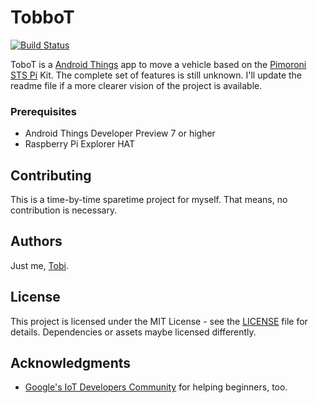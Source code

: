 # TobboT

[![Build Status](https://travis-ci.org/tscholze/java-android-things-tobbot.svg?branch=master)](https://travis-ci.org/tscholze/java-android-things-tobbot)

ToboT is a [Android Things](https://developer.android.com/things/index.html) app to move a vehicle based on the [Pimoroni STS Pi](https://shop.pimoroni.de/products/sts-pi) Kit. The complete set of features is still unknown.
I'll update the readme file if a more clearer vision of the project is available.

### Prerequisites

* Android Things Developer Preview 7 or higher
* Raspberry Pi Explorer HAT


## Contributing

This is a time-by-time sparetime project for myself. That means, no contribution is necessary.

## Authors

Just me, [Tobi]([https://tscholze.github.io).

## License

This project is licensed under the MIT License - see the [LICENSE](LICENSE) file for details.
Dependencies or assets maybe licensed differently.

## Acknowledgments

* [Google's IoT Developers Community](https://plus.google.com/u/0/communities/107507328426910012281) for helping beginners, too.